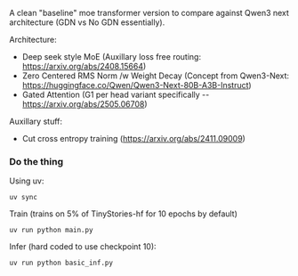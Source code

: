 A clean "baseline" moe transformer version to compare against Qwen3 next architecture (GDN vs No GDN essentially).


Architecture:
- Deep seek style MoE (Auxillary loss free routing: https://arxiv.org/abs/2408.15664)
- Zero Centered RMS Norm /w Weight Decay (Concept from Qwen3-Next: https://huggingface.co/Qwen/Qwen3-Next-80B-A3B-Instruct)
- Gated Attention (G1 per head variant specifically -- https://arxiv.org/abs/2505.06708)

Auxillary stuff:
- Cut cross entropy training (https://arxiv.org/abs/2411.09009)

### Do the thing
Using uv:
```
uv sync
```

Train (trains on 5% of TinyStories-hf for 10 epochs by default)
```
uv run python main.py
```

Infer (hard coded to use checkpoint 10):
```
uv run python basic_inf.py
```




